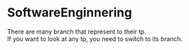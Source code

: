 # SoftwareEnginnering
There are many branch that represent to their tp. <br>
If you want to look at any tp, you need to switch to its branch.
